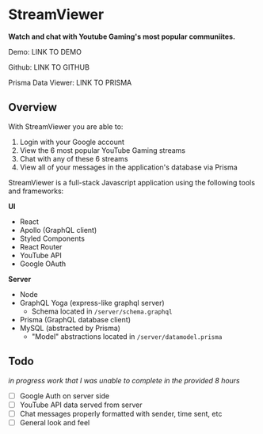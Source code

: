 # StreamViewer

**Watch and chat with Youtube Gaming's most popular communiites.**

Demo: LINK TO DEMO

Github: LINK TO GITHUB

Prisma Data Viewer: LINK TO PRISMA

## Overview

With StreamViewer you are able to:

1. Login with your Google account
2. View the 6 most popular YouTube Gaming streams
3. Chat with any of these 6 streams
4. View all of your messages in the application's database via Prisma

StreamViewer is a full-stack Javascript application using the following tools and frameworks:

**UI**

- React
- Apollo (GraphQL client)
- Styled Components
- React Router
- YouTube API
- Google OAuth

**Server**

- Node
- GraphQL Yoga (express-like graphql server)
  - Schema located in `/server/schema.graphql`
- Prisma (GraphQL database client)
- MySQL (abstracted by Prisma)
  - "Model" abstractions located in `/server/datamodel.prisma`

## Todo

_in progress work that I was unable to complete in the provided 8 hours_

- [ ] Google Auth on server side
- [ ] YouTube API data served from server
- [ ] Chat messages properly formatted with sender, time sent, etc
- [ ] General look and feel

